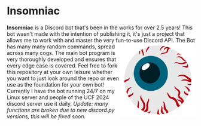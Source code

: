 # Insomniac
**Insomniac** is a Discord bot that's been in the works for over 2.5 years! This bot wasn't made with the intention of publishing it, it's just a project that allows me to work with and master the very fun-to-use Discord API. <img align="right" src="https://github.com/GeorgeD88/Insomniac/blob/main/insomniac_avatar.png" alt="Bot Avatar" width="200" height="200"> The Bot has many many random commands, spread across many cogs. The main bot program is very thoroughly developed and ensures that every edge case is covered. Feel free to fork this repository at your own leisure whether you want to just look around the repo or even use as the foundation for your own bot! Currently I have the bot running 24/7 on my Linux server and people of the UCF 2024 discord server use it daily.
_Update: many functions are broken due to new discord.py versions, this will be fixed soon._
